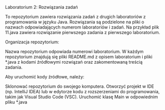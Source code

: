 Laboratorium 2: Rozwiązania zadań

To repozytorium zawiera rozwiązania zadań z drugich laboratoriów z programowania w języku Java. Rozwiązania są podzielone na pliki o nazwach odpowiadających numerom laboratoriów i zadań. Na przykład plik 11.java zawiera rozwiązanie pierwszego zadania z pierwszego laboratorium.

Organizacja repozytorium:

Nazwa repozytorium odpowiada numerowi laboratorium. W każdym repozytorium znajdują się pliki README.md z opisem laboratorium i pliki *.java z kodami źródłowymi rozwiązań oraz zakomentowaną treścią zadania.

Aby uruchomić kody źródłowe, należy:

Sklonować repozytorium do swojego komputera.
Otworzyć projekt w IDE (np. IntelliJ IDEA) lub w edytorze kodu z rozszerzeniami do programowania, takim jak Visual Studio Code (VSC).
Uruchomić klasę Main w odpowiednim pliku *.java